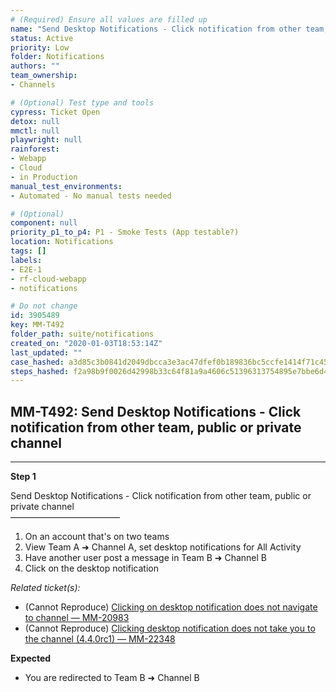 ```yaml
---
# (Required) Ensure all values are filled up
name: "Send Desktop Notifications - Click notification from other team, public or private channel"
status: Active
priority: Low
folder: Notifications
authors: ""
team_ownership: 
- Channels

# (Optional) Test type and tools
cypress: Ticket Open
detox: null
mmctl: null
playwright: null
rainforest: 
- Webapp
- Cloud
- in Production
manual_test_environments: 
- Automated - No manual tests needed

# (Optional)
component: null
priority_p1_to_p4: P1 - Smoke Tests (App testable?)
location: Notifications
tags: []
labels: 
- E2E-1
- rf-cloud-webapp
- notifications

# Do not change
id: 3905489
key: MM-T492
folder_path: suite/notifications
created_on: "2020-01-03T18:53:14Z"
last_updated: ""
case_hashed: a3d85c3b0841d2049dbcca3e3ac47dfef0b189836bc5ccfe1414f71c4564961cc35717ad41c7791c2bcf5fc3b9d8a94c
steps_hashed: f2a98b9f0026d42998b33c64f81a9a4606c51396313754895e7bbe6d48ada194cdc27a8dbc2055bf7a3deb580ad4875e
---
```


## MM-T492: Send Desktop Notifications - Click notification from other team, public or private channel

---

**Step 1**

Send Desktop Notifications - Click notification from other team, public or private channel\
–––––––––––––––––––––––––

1. On an account that's on two teams
2. View Team A ➜ Channel A, set desktop notifications for All Activity
3. Have another user post a message in Team B ➜ Channel B
4. Click on the desktop notification

_Related ticket(s):_

- (Cannot Reproduce) [Clicking on desktop notification does not navigate to channel — MM-20983](https://mattermost.atlassian.net/browse/MM-20983)
- (Cannot Reproduce) [Clicking desktop notification does not take you to the channel (4.4.0rc1) — MM-22348](https://mattermost.atlassian.net/browse/MM-22348)

**Expected**

- You are redirected to Team B ➜ Channel B
